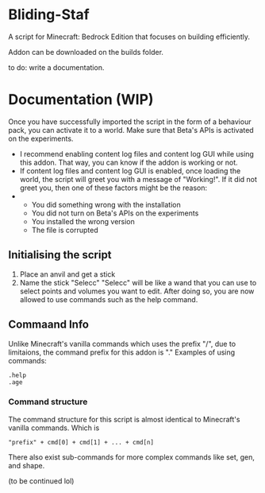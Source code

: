 # Bliding-Staf
A script for Minecraft: Bedrock Edition that focuses on building efficiently.

Addon can be downloaded on the builds folder.

to do: write a documentation.

# Documentation (WIP)
Once you have successfully imported the script in the form of a behaviour pack, you can activate it to a world. Make sure that Beta's APIs is activated on the experiments.
- I recommend enabling content log files and content log GUI while using this addon. That way, you can know if the addon is working or not.
- If content log files and content log GUI is enabled, once loading the world, the script will greet you with a message of "Working!". If it did not greet you, then one of these factors might be the reason:
- - You did something wrong with the installation
  - You did not turn on Beta's APIs on the experiments
  - You installed the wrong version
  - The file is corrupted

## Initialising the script
1. Place an anvil and get a stick
2. Name the stick "Selecc"
"Selecc" will be like a wand that you can use to select points and volumes you want to edit.
After doing so, you are now allowed to use commands such as the help command.

## Commaand Info
Unlike Minecraft's vanilla commands which uses the prefix "/", due to limitaions, the command prefix for this addon is "."
Examples of using commands:
```
.help
.age
```

### Command structure
The command structure for this script is almost identical to Minecraft's vanilla commands. Which is
```
"prefix" + cmd[0] + cmd[1] + ... + cmd[n]
```
There also exist sub-commands for more complex commands like set, gen, and shape.

(to be continued lol)
